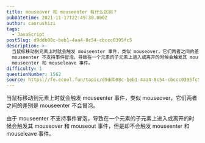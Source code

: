 ```yaml
---
title: mouseover 和 mouseenter 有什么区别？
pubDatetime: 2021-11-17T22:49:30.000Z
author: caorushizi
tags:
  - JavaScript
postSlug: d9ddb08c-beb1-4aa4-8c54-cbccc0395fc5
description: >-
  当鼠标移动到元素上时就会触发 mouseenter 事件，类似 mouseover，它们两者之间的差别是 mouseenter 不会冒泡。 由于
  mouseenter 不支持事件冒泡，导致在一个元素的子元素上进入或离开的时候会触发其 mouseover 和 mouseout 事件，但是却不会触发
  mouseenter 和 mouseleave 事件。 
difficulty: 1
questionNumber: 1562
source: https://fe.ecool.fun/topic/d9ddb08c-beb1-4aa4-8c54-cbccc0395fc5
---
```


当鼠标移动到元素上时就会触发 mouseenter 事件，类似 mouseover，它们两者之间的差别是 mouseenter 不会冒泡。

由于 mouseenter 不支持事件冒泡，导致在一个元素的子元素上进入或离开的时候会触发其 mouseover 和 mouseout 事件，但是却不会触发 mouseenter 和 mouseleave 事件。
